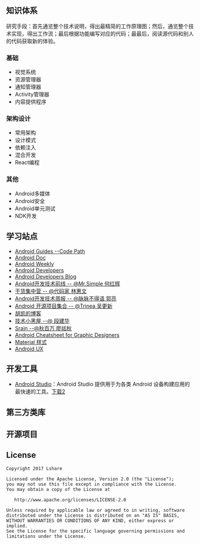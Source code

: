 ## 知识体系

研究手段：首先通览整个技术说明，得出最精简的工作原理图；然后，通览整个技术实现，得出工作流；最后根据功能编写对应的代码；最最后，阅读源代码和别人的代码获取新的体验。

### 基础

- 视觉系统
- 资源管理器
- 通知管理器
- Activity管理器
- 内容提供程序

### 架构设计

- 常用架构
- 设计模式
- 依赖注入
- 混合开发
- React编程

### 其他 

- Android多媒体
- Android安全
- Android单元测试
- NDK开发

## 学习站点

- [Android Guides --Code Path](https://github.com/codepath/android_guides/wiki)
- [Android Doc](http://www.android-doc.com/)
- [Android Weekly](http://androidweekly.net)
- [Android Developers](https://developer.android.google.cn/index.html)
- [Android Developers Blog](https://android-developers.googleblog.com/)
- [Android开发技术前线 -- @Mr.Simple 何红辉](https://github.com/hehonghui/android-tech-frontier/wiki)
- [干货集中营 -- @代码家 林惠文](http://gank.io/)
- [Android开发技术周报 -- @脉脉不得语 郭亮](http://www.androidweekly.cn/)
- [Android 开源项目集合 -- @Trinea 吴更新](http://p.codekk.com/)
- [胡凯的博客](http://hukai.me/)
- [技术小黑屋 --@ 段建华](http://droidyue.com/)
- [Srain --@秋百万 廖祜秋](https://www.liaohuqiu.net/)
- [Android Cheatsheet for Graphic Designers](http://petrnohejl.github.io/Android-Cheatsheet-For-Graphic-Designers/)
- [Material 样式](https://www.materialpalette.com//)
- [Android UX ](http://androidux.com/)

## 开发工具

- [Android Studio](https://developer.android.com/studio/index.html)：Android Studio 提供用于为各类 Android 设备构建应用的最快速的工具。[下载2](http://www.android-studio.org/)

## 第三方类库



## 开源项目




License
--------

    Copyright 2017 Lshare

    Licensed under the Apache License, Version 2.0 (the "License");
    you may not use this file except in compliance with the License.
    You may obtain a copy of the License at
    
       http://www.apache.org/licenses/LICENSE-2.0
    
    Unless required by applicable law or agreed to in writing, software
    distributed under the License is distributed on an "AS IS" BASIS,
    WITHOUT WARRANTIES OR CONDITIONS OF ANY KIND, either express or implied.
    See the License for the specific language governing permissions and
    limitations under the License.



